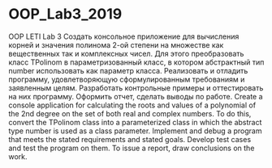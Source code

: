 # OOP_Lab3_2019
OOP LETI Lab 3 
Создать консольное приложение для вычисления корней и значения полинома 2-ой степени на множестве как вещественных так и комплексных чисел. Для этого преобразовать класс TPolinom в параметризованный класс, в котором абстрактный тип number использовать как параметр класса.
	Реализовать и отладить программу, удовлетворяющую сформулированным требованиям и заявленным целям. Разработать контрольные примеры и оттестировать на них программу. Оформить отчет, сделать выводы по работе.
Create a console application for calculating the roots and values of a polynomial of the 2nd degree on the set of both real and complex numbers. To do this, convert the TPolinom class into a parameterized class in which the abstract type number is used as a class parameter.
Implement and debug a program that meets the stated requirements and stated goals. Develop test cases and test the program on them. To issue a report, draw conclusions on the work.
